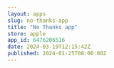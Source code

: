 ```yaml
---
layout: apps
slug: no-thanks-app
title: "No Thanks app"
store: apple
app_id: 6476206516
date: 2024-03-19T12:15:42Z
published: 2024-01-25T08:00:00Z
---
```

